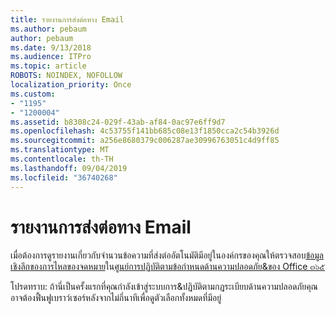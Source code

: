 ```yaml
---
title: รายงานการส่งต่อทาง Email
ms.author: pebaum
author: pebaum
ms.date: 9/13/2018
ms.audience: ITPro
ms.topic: article
ROBOTS: NOINDEX, NOFOLLOW
localization_priority: Once
ms.custom:
- "1195"
- "1200004"
ms.assetid: b8308c24-029f-43ab-af84-0ac97e6ff9d7
ms.openlocfilehash: 4c53755f141bb685c08e13f1850cca2c54b3926d
ms.sourcegitcommit: a256e8680379c006287ae30996763051c4d9ff85
ms.translationtype: MT
ms.contentlocale: th-TH
ms.lasthandoff: 09/04/2019
ms.locfileid: "36740268"
---
```

# <a name="email-forwarding-report"></a>รายงานการส่งต่อทาง Email

เมื่อต้องการดูรายงานเกี่ยวกับจำนวนข้อความที่ส่งต่ออัตโนมัติมีอยู่ในองค์กรของคุณให้ตรวจสอบ[ข้อมูลเชิงลึกของการไหลของจดหมาย](https://docs.microsoft.com//office365/securitycompliance/mail-flow-insights-v2)ใน[ศูนย์การปฏิบัติตามข้อกำหนดด้านความปลอดภัย&amp;ของ Office ๓๖๕](https://protection.office.com/#/homepage)
  
โปรดทราบ: ถ้านี่เป็นครั้งแรกที่คุณกำลังเข้าสู่ระบบการ&amp;ปฏิบัติตามกฎระเบียบด้านความปลอดภัยคุณอาจต้องฟื้นฟูเบราว์เซอร์หลังจากไม่กี่นาทีเพื่อดูตัวเลือกทั้งหมดที่มีอยู่
  